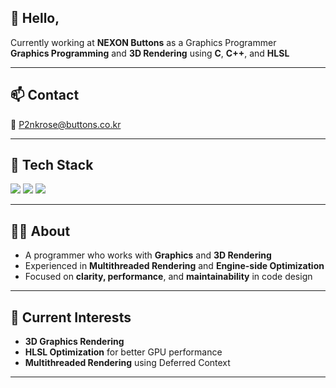 ## 👋 Hello,

Currently working at **NEXON Buttons** as a Graphics Programmer  
**Graphics Programming** and **3D Rendering** using **C**, **C++**, and **HLSL**

---

## 📫 Contact  
📧 P2nkrose@buttons.co.kr

---

## 🧰 Tech Stack

<p>
  <img src="https://img.shields.io/badge/C-00599C?style=flat-square&logo=c&logoColor=white" />
  <img src="https://img.shields.io/badge/C++-00599C?style=flat-square&logo=c%2B%2B&logoColor=white" />
  <img src="https://img.shields.io/badge/HLSL-000000?style=flat-square&logo=shader&logoColor=white" />
</p>

---

## 🧑‍💻 About

- A programmer who works with **Graphics** and **3D Rendering**  
- Experienced in **Multithreaded Rendering** and **Engine-side Optimization**  
- Focused on **clarity, performance**, and **maintainability** in code design  

---

## 🚀 Current Interests

- **3D Graphics Rendering**  
- **HLSL Optimization** for better GPU performance  
- **Multithreaded Rendering** using Deferred Context  

---
